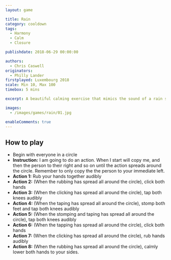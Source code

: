 ```yaml
---
layout: game

title: Rain
category: cooldown
tags:
  - Harmony
  - Calm
  - Closure

publishdate: 2018-06-29 00:00:00

authors: 
  - Chris Caswell
originators:
  - Philly Lander
firstplayed: Luxembourg 2018 
scale: Min 10, Max 100
timebox: 5 mins

excerpt: A beautiful calming exercise that mimics the sound of a rain storm

images:
  - /images/games/rain/01.jpg

enableComments: true
---
```


## How to play

* Begin with everyone in a circle
* **Instruction:** I am going to do an action. When I start <the person to your right> will copy me, and then the person to their right and so on until the action spreads around the circle. Remember to only copy the the person to your immediate left.
* **Action 1:** Rub your hands together audibly 
* **Action 2:** (When the rubbing has spread all around the circle), click both hands
* **Action 3:** (When the clicking has spread all around the circle), tap both knees audibly
* **Action 4:** (When the taping has spread all around the circle), stomp both feet and tap both knees audibly
* **Action 5:** (When the stomping and taping has spread all around the circle), tap both knees audibly
* **Action 6:** (When the tapping has spread all around the circle), click both hands
* **Action 7:** (When the clicking has spread all around the circle), rub hands audibly
* **Action 8:** (When the rubbing has spread all around the circle), calmly lower both hands to your sides.